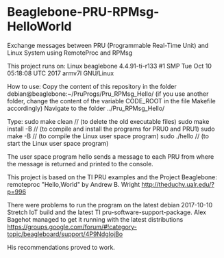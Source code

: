 # Beaglebone-PRU-RPMsg-HelloWorld
Exchange messages between PRU (Programmable Real-Time Unit) and Linux System using RemoteProc and RPMsg

This project runs on: Linux beaglebone 4.4.91-ti-r133 #1 SMP Tue Oct 10 05:18:08 UTC 2017 armv7l GNU/Linux

How to use:
Copy the content of this repository in the folder debian@beaglebone:~/PruProgs/Pru_RPMsg_Hello/
(if you use another folder, change the content of the variable CODE_ROOT in the file Makefile accordingly)
Navigate to the folder ../Pru_RPMsg_Hello/

Type:
sudo make clean        // (to delete the old executable files)
sudo make install -B   // (to compile and install the programs for PRU0 and PRU1)
sudo make -B           // (to compile the Linux user space program)
sudo ./hello           // (to start the Linux user space program)

The user space program hello sends a message to each PRU from where the message is returned and printed to the console.

This project is based on the TI PRU examples and the Project
Beaglebone: remoteproc "Hello,World" by Andrew B. Wright
http://theduchy.ualr.edu/?p=996

There were problems to run the program on the latest debian 2017-10-10 Stretch IoT build and the latest TI pru-software-support-package.
Alex Bagehot managed to get it running with the latest distributions
https://groups.google.com/forum/#!category-topic/beagleboard/support/4P9NdglojBo

His recommendations proved to work.
